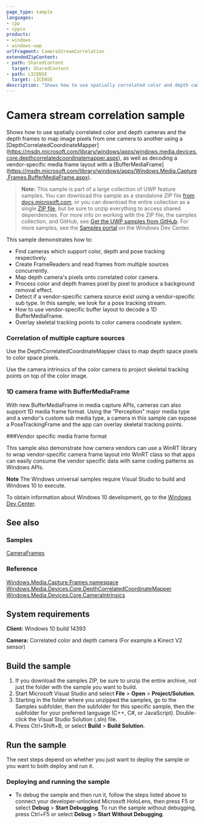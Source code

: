 ```yaml
---
page_type: sample
languages:
- cpp
- cppcx
products:
- windows
- windows-uwp
urlFragment: CameraStreamCorrelation
extendedZipContent:
- path: SharedContent
  target: SharedContent
- path: LICENSE
  target: LICENSE
description: "Shows how to use spatially correlated color and depth cameras and the depth frames"
---
```


<!---
  category: AudioVideoAndCamera 
  samplefwlink: http://go.microsoft.com/fwlink/p/?LinkId=825745
--->

# Camera stream correlation sample

Shows how to use spatially correlated color and depth cameras and the depth frames
to map image pixels from one camera to another using a [DepthCorrelatedCoordinateMapper]
(https://msdn.microsoft.com/library/windows/apps/windows.media.devices.core.depthcorrelatedcoordinatemapper.aspx),
as well as decoding a vendor-specific media frame layout with a [BufferMediaFrame]
(https://msdn.microsoft.com/library/windows/apps/Windows.Media.Capture.Frames.BufferMediaFrame.aspx).

> **Note:** This sample is part of a large collection of UWP feature samples. 
> You can download this sample as a standalone ZIP file
> [from docs.microsoft.com](https://docs.microsoft.com/samples/microsoft/windows-universal-samples/camerastreamcorrelation/),
> or you can download the entire collection as a single
> [ZIP file](https://github.com/Microsoft/Windows-universal-samples/archive/master.zip), but be 
> sure to unzip everything to access shared dependencies. For more info on working with the ZIP file, 
> the samples collection, and GitHub, see [Get the UWP samples from GitHub](https://aka.ms/ovu2uq). 
> For more samples, see the [Samples portal](https://aka.ms/winsamples) on the Windows Dev Center. 

This sample demonstrates how to:

- Find cameras which support color, depth and pose tracking respectively.
- Create FrameReaders and read frames from multiple sources concurrently.
- Map depth camera's pixels onto correlated color camera.
- Process color and depth frames pixel by pixel to produce a background removal effect.
- Detect if a vendor-specific camera source exist using a vendor-specific sub type. In this sample, we look for a pose tracking stream.
- How to use vendor-specific buffer layout to decode a 1D BufferMediaFrame.
- Overlay skeletal tracking points to color camera coodinate system.

### Correlation of multiple capture sources

Use the DepthCorrelatedCoordinateMapper class to map depth space pixels to color
space pixels. 

Use the camera intrinsics of the color camera to project skeletal
tracking points on top of the color image.

### 1D camera frame with BufferMediaFrame

With new BufferMediaFrame in media capture APIs, cameras can also support 1D media frame format.
Using the "Perception" major media type and a vendor's custom sub media type, a camera
in this sample can expose a PoseTrackingFrame and the app can overlay skeletal tracking points.

###Vendor specific media frame format

This sample also demonstrate how camera vendors can use a WinRT library to wrap vendor-specific
camera frame layout into WinRT class so that apps can easily consume the vendor specific data
with same coding patterns as Windows APIs.

**Note** The Windows universal samples require Visual Studio to build and Windows 10 to execute.

To obtain information about Windows 10 development, go to the [Windows Dev Center](https://dev.windows.com).

## See also

### Samples

[CameraFrames](/Samples/CameraFrames)  

### Reference

[Windows.Media.Capture.Frames namespace](https://msdn.microsoft.com/library/windows/apps/windows.media.capture.frames.aspx)  
[Windows.Media.Devices.Core.DepthCorrelatedCoordinateMapper](https://msdn.microsoft.com/library/windows/apps/windows.media.devices.core.depthcorrelatedcoordinatemapper.aspx)  
[Windows.Media.Devices.Core.CameraIntrinsics](https://msdn.microsoft.com/library/windows/apps/windows.media.devices.core.cameraintrinsics.aspx)  

## System requirements

**Client:** Windows 10 build 14393

**Camera:** Correlated color and depth camera (For example a Kinect V2 sensor)

## Build the sample

1. If you download the samples ZIP, be sure to unzip the entire archive, not just the folder with
   the sample you want to build.
2. Start Microsoft Visual Studio and select **File** \> **Open** \> **Project/Solution**.
3. Starting in the folder where you unzipped the samples, go to the Samples subfolder, then the
   subfolder for this specific sample, then the subfolder for your preferred language (C++, C#, or
   JavaScript). Double-click the Visual Studio Solution (.sln) file.
4. Press Ctrl+Shift+B, or select **Build** \> **Build Solution**.

## Run the sample

The next steps depend on whether you just want to deploy the sample or you want to both deploy and
run it.

### Deploying and running the sample

- To debug the sample and then run it, follow the steps listed above to connect your
  developer-unlocked Microsoft HoloLens, then press F5 or select **Debug** \> **Start Debugging**.
  To run the sample without debugging, press Ctrl+F5 or select **Debug** \> **Start Without Debugging**.

